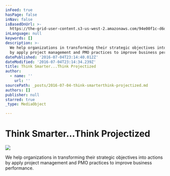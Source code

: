 ```yaml
---
inFeed: true
hasPage: false
inNav: false
isBasedOnUrl: >-
  https://the-grid-user-content.s3-us-west-2.amazonaws.com/94e00f1c-d6d6-406e-8981-cc897e2c4a6c.png
inLanguage: null
keywords: []
description: >-
  We help organizations in transforming their strategic objectives into actions
  by apply project management and PMO practices to improve business performance.
datePublished: '2016-07-04T23:14:40.012Z'
dateModified: '2016-07-04T23:14:34.239Z'
title: Think Smarter...Think Projectized
author:
  - name: ''
    url: ''
sourcePath: _posts/2016-07-04-think-smarterthink-projectized.md
authors: []
publisher: null
starred: true
_type: MediaObject

---
```

# Think Smarter...Think Projectized
![](https://imgflo.herokuapp.com/graph/vahj1ThiexotieMo/8fb31b528cfe1c4fec981670dcf520a9/croprotate.png?cropheight=2225&cropwidth=2498&degrees=0&input=https%3A%2F%2Fthe-grid-user-content.s3-us-west-2.amazonaws.com%2F94e00f1c-d6d6-406e-8981-cc897e2c4a6c.png&x=30&y=0)

We help organizations in transforming their strategic objectives into actions by apply project management and PMO practices to improve business performance.